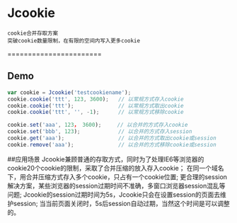 # Jcookie

    cookie合并存取方案
    突破cookie数量限制，在有限的空间内写入更多cookie

=======================

## Demo

```javascript
var cookie = Jcookie('testcookiename');
cookie.cookie('ttt', 123, 3600);   // 以常规方式存入cookie
cookie.cookie('ttt');              // 以常规方式取出cookie
cookie.cookie('ttt', '', -1);      // 以常规方式移除cookie

cookie.set('aaa', 123， 3600);     // 以合并的方式存入cookie
cookie.set('bbb', 123);            // 以合并的方式存入session
cookie.get('aaa');                 // 以合并的方式取出cookie或session
cookie.remove('aaa');              // 以合并的方式移除cookie或session
```

##应用场景
    Jcookie兼顾普通的存取方式，同时为了处理IE6等浏览器的cookie20个cookie的限制，采取了合并压缩的放入存入cookie；
    在同一个域名下，用合并压缩方式存入多个cookie，只占有一个cookie位置;
    更合理的session解决方案，某些浏览器的session过期时间不准确，多窗口浏览器session混乱等问题;
    Jcookie的session过期时间为5s，Jcookie只会在设置session的页面去维护session;
    当当前页面关闭时，5s后session自动过期，当然这个时间是可以调整的。
